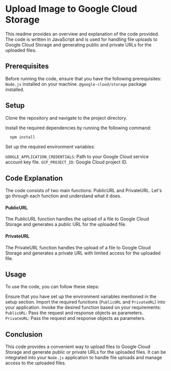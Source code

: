 # Upload Image to Google Cloud Storage

This readme provides an overview and explanation of the code provided. The code is written in JavaScript and is used for handling file uploads to Google Cloud Storage and generating public and private URLs for the uploaded files.

## Prerequisites

Before running the code, ensure that you have the following prerequisites:
```Node.js``` installed on your machine.
```@google-cloud/storage``` package installed.

## Setup

Clone the repository and navigate to the project directory.

Install the required dependencies by running the following command:
```js
  npm install
```
Set up the required environment variables:

```GOOGLE_APPLICATION_CREDENTIALS```: Path to your Google Cloud service account key file.
```GCP_PROJECT_ID```: Google Cloud project ID.

## Code Explanation
The code consists of two main functions: PublicURL and PrivateURL. Let's go through each function and understand what it does.

#### PublicURL
The PublicURL function handles the upload of a file to Google Cloud Storage and generates a public URL for the uploaded file. 

#### PrivateURL
The PrivateURL function handles the upload of a file to Google Cloud Storage and generates a private URL with limited access for the uploaded file.

## Usage
To use the code, you can follow these steps:

Ensure that you have set up the environment variables mentioned in the setup section.
Import the required functions (```PublicURL``` and ```PrivateURL```) into your application.
Invoke the desired function based on your requirements:
```PublicURL```: Pass the request and response objects as parameters.
```PrivateURL```: Pass the request and response objects as parameters.

## Conclusion
This code provides a convenient way to upload files to Google Cloud Storage and generate public or private URLs for the uploaded files. It can be integrated into your ```Node.js``` application to handle file uploads and manage access to the uploaded files.